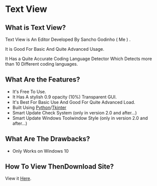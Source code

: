 # Text View

## What is Text View?
Text View is An Editor Developed By Sancho Godinho ( Me ) .

It is Good For Basic And Quite Advanced Usage.

It Has a Quite Accurate Coding Language Detector Which Detects more than 10 Different coding languages.  


## What Are the Features?
- It's Free To Use.
- It Has A stylish 0.9 opacity (10%) Transparent GUI.
- It's Best For Basic Use And Good For Quite Advanced Load.
- Built Using [Python](https://python.org)/[Tkinter](https://docs.python.org/3/library/tkinter.html)
- Smart Update Check System (only in version 2.0 and after...)
- Smart Update Windows Toolwindow Style (only in version 2.0 and after...)

## What Are The Drawbacks?
- Only Works on Windows 10

## How To View ThenDownload Site?

View it [Here](https://sancho1952007.github.io/Text_View).
